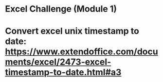 # Excel Challenge (Module 1)


# Convert excel unix timestamp to date: https://www.extendoffice.com/documents/excel/2473-excel-timestamp-to-date.html#a3
